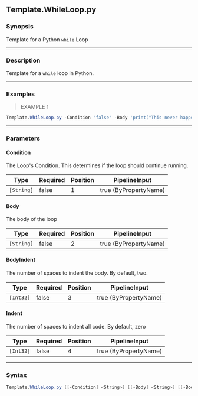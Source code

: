 Template.WhileLoop.py
---------------------

### Synopsis
Template for a Python `while` Loop

---

### Description

Template for a `while` loop in Python.

---

### Examples
> EXAMPLE 1

```PowerShell
Template.WhileLoop.py -Condition "false" -Body 'print("This never happens")'
```

---

### Parameters
#### **Condition**
The Loop's Condition.
This determines if the loop should continue running.

|Type      |Required|Position|PipelineInput        |
|----------|--------|--------|---------------------|
|`[String]`|false   |1       |true (ByPropertyName)|

#### **Body**
The body of the loop

|Type      |Required|Position|PipelineInput        |
|----------|--------|--------|---------------------|
|`[String]`|false   |2       |true (ByPropertyName)|

#### **BodyIndent**
The number of spaces to indent the body.
By default, two.

|Type     |Required|Position|PipelineInput        |
|---------|--------|--------|---------------------|
|`[Int32]`|false   |3       |true (ByPropertyName)|

#### **Indent**
The number of spaces to indent all code.
By default, zero

|Type     |Required|Position|PipelineInput        |
|---------|--------|--------|---------------------|
|`[Int32]`|false   |4       |true (ByPropertyName)|

---

### Syntax
```PowerShell
Template.WhileLoop.py [[-Condition] <String>] [[-Body] <String>] [[-BodyIndent] <Int32>] [[-Indent] <Int32>] [<CommonParameters>]
```
